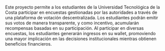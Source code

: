 Este proyecto permite a los estudiantes de la Universidad Tecnológica de la Costa participar en encuestas gestionadas por las autoridades a través de una plataforma de votación descentralizada. Los estudiantes podrán emitir sus votos de manera transparente, y como incentivo, acumularán recompensas basadas en su participación. Al participar en diversas encuestas, los estudiantes generarán ingresos en su wallet, promoviendo una mayor implicación en las decisiones institucionales mientras obtienen beneficios financieros.
